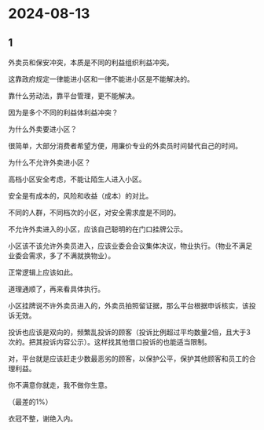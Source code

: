# 2024-08-13

## 1


外卖员和保安冲突，本质是不同的利益组织利益冲突。

这靠政府规定一律能进小区和一律不能进小区是不能解决的。

靠什么劳动法，靠平台管理，更不能解决。

因为是多个不同的利益体利益冲突？

为什么外卖要进小区？

很简单，大部分消费者希望方便，用廉价专业的外卖员时间替代自己的时间。

为什么不允许外卖进小区？

高档小区安全考虑，不能让陌生人进入小区。

安全是有成本的，风险和收益（成本）的对比。

不同的人群，不同档次的小区，对安全需求度是不同的。

不允许外卖进入的小区，应该自己聪明的在门口挂牌公示。

小区该不该允许外卖员进入，应该业委会会议集体决议，物业执行。（物业不满足业委会需求，多了不满就换物业）。

正常逻辑上应该如此。

道理通顺了，再来看具体执行。

小区挂牌说不许外卖员进入的，外卖员拍照留证据，那么平台根据申诉核实，该投诉无效。

投诉也应该是双向的，频繁乱投诉的顾客（投诉比例超过平均数量2倍，且大于3次的。把其投诉内容公示）。这样找其他借口投诉的也能适当限制。

对，平台就是应该赶走少数最恶劣的顾客，以保护公平，保护其他顾客和员工的合理利益。

你不满意你就走，我不做你生意。

（最差的1%）

衣冠不整，谢绝入内。






